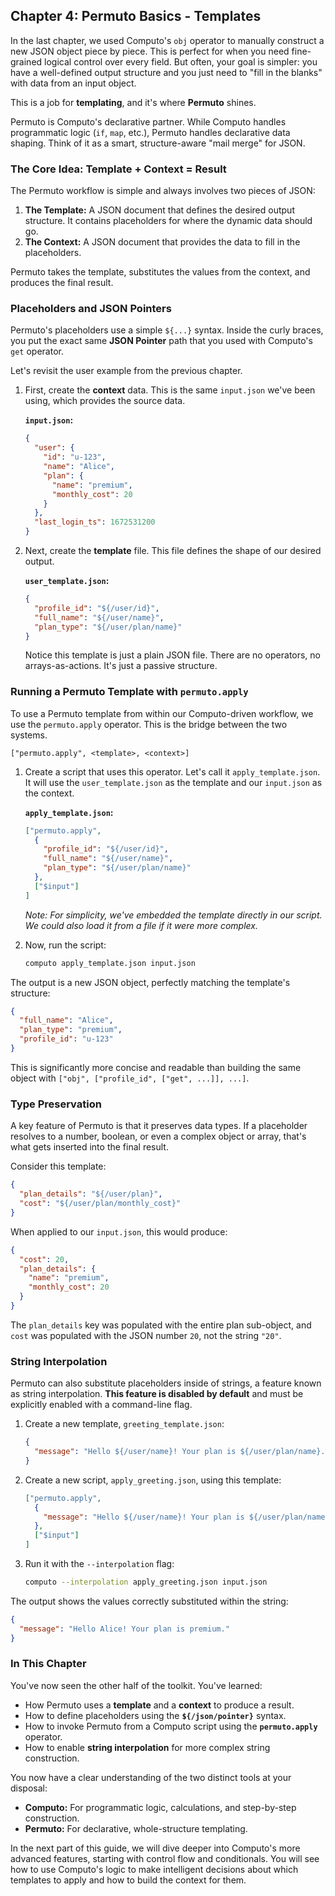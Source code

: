 ## **Chapter 4: Permuto Basics - Templates**

In the last chapter, we used Computo's `obj` operator to manually construct a new JSON object piece by piece. This is perfect for when you need fine-grained logical control over every field. But often, your goal is simpler: you have a well-defined output structure and you just need to "fill in the blanks" with data from an input object.

This is a job for **templating**, and it's where **Permuto** shines.

Permuto is Computo's declarative partner. While Computo handles programmatic logic (`if`, `map`, etc.), Permuto handles declarative data shaping. Think of it as a smart, structure-aware "mail merge" for JSON.

### The Core Idea: Template + Context = Result

The Permuto workflow is simple and always involves two pieces of JSON:

1.  **The Template:** A JSON document that defines the desired output structure. It contains placeholders for where the dynamic data should go.
2.  **The Context:** A JSON document that provides the data to fill in the placeholders.

Permuto takes the template, substitutes the values from the context, and produces the final result.

### Placeholders and JSON Pointers

Permuto's placeholders use a simple `${...}` syntax. Inside the curly braces, you put the exact same **JSON Pointer** path that you used with Computo's `get` operator.

Let's revisit the user example from the previous chapter.

1.  First, create the **context** data. This is the same `input.json` we've been using, which provides the source data.

    **`input.json`:**
    ```json
    {
      "user": {
        "id": "u-123",
        "name": "Alice",
        "plan": {
          "name": "premium",
          "monthly_cost": 20
        }
      },
      "last_login_ts": 1672531200
    }
    ```

2.  Next, create the **template** file. This file defines the shape of our desired output.

    **`user_template.json`:**
    ```json
    {
      "profile_id": "${/user/id}",
      "full_name": "${/user/name}",
      "plan_type": "${/user/plan/name}"
    }
    ```
    Notice this template is just a plain JSON file. There are no operators, no arrays-as-actions. It's just a passive structure.

### Running a Permuto Template with `permuto.apply`

To use a Permuto template from within our Computo-driven workflow, we use the `permuto.apply` operator. This is the bridge between the two systems.

`["permuto.apply", <template>, <context>]`

1.  Create a script that uses this operator. Let's call it `apply_template.json`. It will use the `user_template.json` as the template and our `input.json` as the context.

    **`apply_template.json`:**
    ```json
    ["permuto.apply",
      {
        "profile_id": "${/user/id}",
        "full_name": "${/user/name}",
        "plan_type": "${/user/plan/name}"
      },
      ["$input"]
    ]
    ```
    *Note: For simplicity, we've embedded the template directly in our script. We could also load it from a file if it were more complex.*

2.  Now, run the script:

    ```bash
    computo apply_template.json input.json
    ```

The output is a new JSON object, perfectly matching the template's structure:
```json
{
  "full_name": "Alice",
  "plan_type": "premium",
  "profile_id": "u-123"
}
```

This is significantly more concise and readable than building the same object with `["obj", ["profile_id", ["get", ...]], ...]`.

### Type Preservation

A key feature of Permuto is that it preserves data types. If a placeholder resolves to a number, boolean, or even a complex object or array, that's what gets inserted into the final result.

Consider this template:
```json
{
  "plan_details": "${/user/plan}",
  "cost": "${/user/plan/monthly_cost}"
}
```
When applied to our `input.json`, this would produce:
```json
{
  "cost": 20,
  "plan_details": {
    "name": "premium",
    "monthly_cost": 20
  }
}
```
The `plan_details` key was populated with the entire plan sub-object, and `cost` was populated with the JSON number `20`, not the string `"20"`.

### String Interpolation

Permuto can also substitute placeholders inside of strings, a feature known as string interpolation. **This feature is disabled by default** and must be explicitly enabled with a command-line flag.

1.  Create a new template, `greeting_template.json`:
    ```json
    {
      "message": "Hello ${/user/name}! Your plan is ${/user/plan/name}."
    }
    ```

2.  Create a new script, `apply_greeting.json`, using this template:
    ```json
    ["permuto.apply",
      {
        "message": "Hello ${/user/name}! Your plan is ${/user/plan/name}."
      },
      ["$input"]
    ]
    ```

3.  Run it with the `--interpolation` flag:

    ```bash
    computo --interpolation apply_greeting.json input.json
    ```

The output shows the values correctly substituted within the string:
```json
{
  "message": "Hello Alice! Your plan is premium."
}
```

### In This Chapter

You've now seen the other half of the toolkit. You've learned:
*   How Permuto uses a **template** and a **context** to produce a result.
*   How to define placeholders using the **`${/json/pointer}`** syntax.
*   How to invoke Permuto from a Computo script using the **`permuto.apply`** operator.
*   How to enable **string interpolation** for more complex string construction.

You now have a clear understanding of the two distinct tools at your disposal:

*   **Computo:** For programmatic logic, calculations, and step-by-step construction.
*   **Permuto:** For declarative, whole-structure templating.

In the next part of this guide, we will dive deeper into Computo's more advanced features, starting with control flow and conditionals. You will see how to use Computo's logic to make intelligent decisions about which templates to apply and how to build the context for them.
